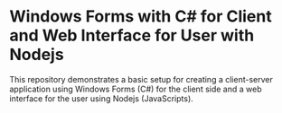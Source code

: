 # Windows Forms with C# for Client and Web Interface for User with Nodejs

This repository demonstrates a basic setup for creating a client-server application using Windows Forms (C#) for the client side and a web interface for the user using Nodejs (JavaScripts).
